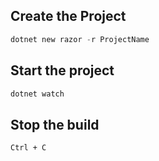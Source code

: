 ## Create the Project
```ps1
dotnet new razor -r ProjectName
```

## Start the project
```ps1
dotnet watch
```

## Stop the build
```
Ctrl + C
```
